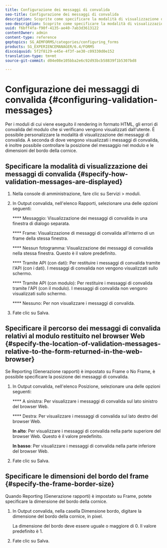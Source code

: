 ```yaml
---
title: Configurazione dei messaggi di convalida
seo-title: Configurazione dei messaggi di convalida
description: Scoprite come specificare la modalità di visualizzazione dei messaggi di convalida e la relativa posizione rispetto al modulo restituito nel browser Web.
seo-description: Scoprite come specificare la modalità di visualizzazione dei messaggi di convalida e la relativa posizione rispetto al modulo restituito nel browser Web.
uuid: f6bff4fa-f90f-4135-ae40-7ab3d3613122
contentOwner: admin
content-type: reference
geptopics: SG_AEMFORMS/categories/configuring_forms
products: SG_EXPERIENCEMANAGER/6.4/FORMS
discoiquuid: 5f2f8129-e45e-4f3f-ae30-c09330d0e152
translation-type: tm+mt
source-git-commit: d04e08e105bba2e6c92d93bcb58839f1b5307bd8

---
```



# Configurazione dei messaggi di convalida {#configuring-validation-messages}

Per i moduli di cui viene eseguito il rendering in formato HTML, gli errori di convalida del modulo che si verificano vengono visualizzati dall&#39;utente. È possibile personalizzare la modalità di visualizzazione dei messaggi di convalida. A seconda di dove vengono visualizzati i messaggi di convalida, è inoltre possibile controllare la posizione del messaggio nel modulo e le dimensioni del bordo della cornice.

## Specificare la modalità di visualizzazione dei messaggi di convalida {#specify-how-validation-messages-are-displayed}

1. Nella console di amministrazione, fare clic su Servizi > moduli.
1. In Output convalida, nell&#39;elenco Rapporti, selezionare una delle opzioni seguenti:

   **** Messaggio: Visualizzazione dei messaggi di convalida in una finestra di dialogo separata.

   **** Frame: Visualizzazione di messaggi di convalida all&#39;interno di un frame della stessa finestra.

   **** Nessun fotogramma: Visualizzazione dei messaggi di convalida nella stessa finestra. Questo è il valore predefinito.

   **** Tramite API (con dati): Per restituire i messaggi di convalida tramite l&#39;API (con i dati). I messaggi di convalida non vengono visualizzati sullo schermo.

   **** Tramite API (con modulo): Per restituire i messaggi di convalida tramite l&#39;API (con il modulo). I messaggi di convalida non vengono visualizzati sullo schermo.

   **** Nessuno: Per non visualizzare i messaggi di convalida.

1. Fate clic su Salva.

## Specificare il percorso dei messaggi di convalida relativi al modulo restituito nel browser Web {#specify-the-location-of-validation-messages-relative-to-the-form-returned-in-the-web-browser}

Se Reporting (Generazione rapporti) è impostato su Frame o No Frame, è possibile specificare la posizione dei messaggi di convalida.

1. In Output convalida, nell&#39;elenco Posizione, selezionare una delle opzioni seguenti:

   **** A sinistra: Per visualizzare i messaggi di convalida sul lato sinistro del browser Web.

   **** Destra: Per visualizzare i messaggi di convalida sul lato destro del browser Web.

   **In alto**: Per visualizzare i messaggi di convalida nella parte superiore del browser Web. Questo è il valore predefinito.

   **In basso**: Per visualizzare i messaggi di convalida nella parte inferiore del browser Web.

1. Fate clic su Salva.

## Specificare le dimensioni del bordo del frame {#specify-the-frame-border-size}

Quando Reporting (Generazione rapporti) è impostato su Frame, potete specificare la dimensione del bordo della cornice.

1. In Output convalida, nella casella Dimensione bordo, digitare la dimensione del bordo della cornice, in pixel.

   La dimensione del bordo deve essere uguale o maggiore di 0. Il valore predefinito è 1.

1. Fate clic su Salva.

